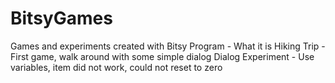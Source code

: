 # BitsyGames
Games and experiments created with Bitsy
Program - What it is
Hiking Trip - First game, walk around with some simple dialog
Dialog Experiment - Use variables, item did not work, could not reset to zero
